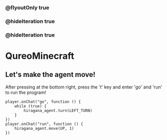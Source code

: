 ### @flyoutOnly true
### @hideIteration true
### @hideIteration true
# QureoMinecraft

## Let's make the agent move!

After pressing [](https://raw.githubusercontent.com/camp-minecraft/TechkidsCampTutorial/master/images/playbutton.png) at the bottom right, press the 't' key and enter 'go' and 'run' to run the program!

```template
player.onChat("go", function () {
    while (true) {
        hiragana_agent.turn(LEFT_TURN)
    }
})
player.onChat("run", function () {
    hiragana_agent.move(UP, 1)
})

```